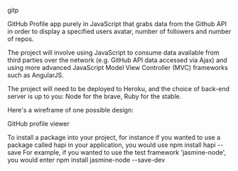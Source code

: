 gitp

GitHub Profile app purely in JavaScript that grabs data from the Github API in order to display a specified users avatar, number of followers and number of repos.

The project will involve using JavaScript to consume data available from third parties over the network (e.g. GitHub API data accessed via Ajax) and using more advanced JavaScript Model View Controller (MVC) frameworks such as AngularJS.

The project will need to be deployed to Heroku, and the choice of back-end server is up to you: Node for the brave, Ruby for the stable.

Here's a wireframe of one possible design:

GitHub profile viewer


To install a package into your project, for instance if you wanted to use a package called hapi in your application, you would use npm install hapi --save
 For example, if you wanted to use the test framework 'jasmine-node', you would enter npm install jasmine-node --save-dev
